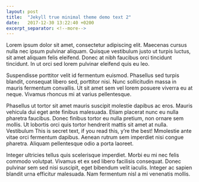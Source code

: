 ```yaml
---
layout: post
title:  "Jekyll true minimal theme demo text 2"
date:   2017-12-30 13:22:40 +0200
excerpt_separator: <!--more--> 
---
```


Lorem ipsum dolor sit amet, consectetur adipiscing elit. Maecenas cursus nulla nec ipsum pulvinar aliquam. Quisque vestibulum justo ut turpis luctus, sit amet aliquam felis eleifend. Donec at nibh faucibus orci tincidunt tincidunt. In ut orci sed lorem pulvinar eleifend quis eu leo.

Suspendisse porttitor velit id fermentum euismod. Phasellus sed turpis blandit, consequat libero sed, porttitor nisi. Nunc sollicitudin massa in mauris fermentum convallis. Ut sit amet sem vel lorem posuere viverra eu at neque. Vivamus rhoncus mi at varius pellentesque.

Phasellus ut tortor sit amet mauris suscipit molestie dapibus ac eros. Mauris vehicula dui eget ante finibus malesuada. Etiam placerat nunc eu nulla pharetra faucibus. Donec finibus tortor eu nulla pretium, non ornare sem mollis. Ut lobortis orci quis tortor hendrerit mattis sit amet at nulla. Vestibulum This is secret text, if you read this, y’re the best! Mmolestie ante vitae orci fermentum dapibus. Aenean rutrum sem imperdiet nisi congue pharetra. Aliquam pellentesque odio a porta laoreet.  
<!--more-->   
Integer ultricies tellus quis scelerisque imperdiet. Morbi eu mi nec felis commodo volutpat. Vivamus et ex sed libero facilisis consequat. Donec pulvinar sem sed nisi suscipit, eget bibendum velit iaculis. Integer ac sapien blandit urna efficitur malesuada. Nam fermentum nisl a mi venenatis mollis.  
